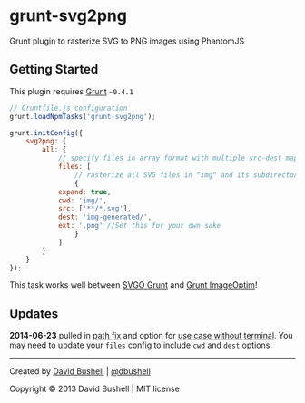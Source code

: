 grunt-svg2png
=============

Grunt plugin to rasterize SVG to PNG images using PhantomJS

## Getting Started

This plugin requires [Grunt](http://gruntjs.com/) `~0.4.1`

````javascript
// Gruntfile.js configuration
grunt.loadNpmTasks('grunt-svg2png');

grunt.initConfig({
    svg2png: {
        all: {
            // specify files in array format with multiple src-dest mapping
            files: [
                // rasterize all SVG files in "img" and its subdirectories to "img/png"
                {
			expand: true,
			cwd: 'img/',
			src: ['**/*.svg'],
			dest: 'img-generated/',
			ext: '.png'	//Set this for your own sake
				}
            ]
        }
    }
});
````

This task works well between [SVGO Grunt](https://github.com/svg/svgo-grunt) and [Grunt ImageOptim](https://github.com/JamieMason/grunt-imageoptim)!

## Updates

**2014-06-23** pulled in [path fix](https://github.com/dbushell/grunt-svg2png/pull/9) and option for [use case without terminal](https://github.com/dbushell/grunt-svg2png/pull/13). You may need to update your `files` config to include `cwd` and `dest` options.

* * *

Created by [David Bushell](http://dbushell.com) | [@dbushell](http://twitter.com/dbushell)

Copyright © 2013 David Bushell | MIT license
